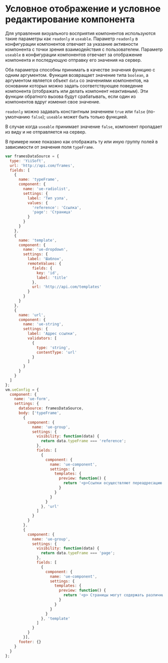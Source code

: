 # Условное отображение и условное редактирование компонента

Для управления визуального восприятия компонентов используются такие параметры как `readonly` и `useable`.
Параметр `readonly` в конфигурации компонентов отвечает за указание активности компонента с точки зрения взаимодействия с пользователем.
Параметр `useable` в конфигурации компонентов отвечает за отображение компонента и последующую отправку его значения на сервер.

Оба параметра способны принимать в качестве значения функцию с одним аргументом. Функция возвращает значение типа `boolean`, а аргументом является объект `data` со значениями компонентов, на основании которых можно задать соответствующее поведение компонента (отображать или делать компонент неактивным).
Эти функции обратного вызова будут срабатывать, если один из компонентов вдруг изменил свое значение.

`readonly` можно задавать константным значением `true` или `false` (по-умолчанию `false`);
`useable` может быть только функцией.

В случае когда `useable` принимает значение `false`, компонент пропадает из виду и не отправляется на сервер.

В примере ниже показано как отображать ту или иную группу полей в зависимости от значения поля `typeFrame`.

```javascript
var framesDataSource = {
  type: 'YiiSoft',
  url: 'http://api.com/frames',
  fields: [
    {
      name: 'typeFrame',
      component: {
        name: 'ue-radiolist',
        settings: {
          label: 'Тип узла',
          values: {
            'reference': 'Ссылка',
            'page': 'Страница'
          }
        }
      }
    },
    {
      name: 'template',
      component: {
        name: 'ue-dropdown',
        settings: {
          label: 'Шаблон',
          remoteValues: {
            fields: {
              key: 'id',
              label: 'title'
            },
            url: 'http://api.com/templates'
          }
        }
      }
    },
    {
      name: 'url',
      component: {
        name: 'ue-string',
        settings: {
          label: 'Адрес ссылки',
          validators: [
            {
              type: 'string',
              contentType: 'url'
            }
          ]
        }
      }
    }
  ]
};
vm.ueConfig = {
  component: {
    name: 'ue-form',
    settings: {
      dataSource: framesDataSource,
      body: ['typeFrame',
        {
          component: {
            name: 'ue-group',
            settings: {
              visibility: function(data) {
                return data.typeFrame === 'reference';
              },
              fields: [
                {
                  component: {
                    name: 'ue-component',
                    settings: {
                      templates: {
                        preview: function() {
                          return '<p>Ссылки осуществляют переадресацию по указанному URL.</p>';
                        }
                      }
                    }
                  }
                }, 'url'
              ]
            }
          }
        },
        {
          component: {
            name: 'ue-group',
            settings: {
              visibility: function(data) {
                return data.typeFrame === 'page';
              },
              fields: [
                {
                  component: {
                    name: 'ue-component',
                    settings: {
                      templates: {
                        preview: function() {
                          return '<p> Страницы могут содержать различный настраиваемый контент, определенный шаблонами. </p>';
                        }
                      }
                    }
                  }
                }, 'template'
              ]
            }
          }
        }],
      footer: {}
    }
  }
};
```
